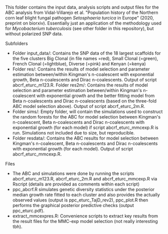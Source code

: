 This folder contains the input data, analysis scripts and output files for the ABC analysis from Vidal-Villarejo et al. "Population history of the Northern corn leaf blight fungal pathogen *Setosphaeria turcica* in Europe" (2020, preprint on biorxiv). Essentially just an application of the methodology used for *Mycobacterium tuberculosis* (see other folder in this repository), but without polarized SNP data. 

Subfolders

  * Folder input_data/: Contains the SNP data of the 18 largest scaffolds for the five clusters Big Clonal (in file names =red), Small Clonal (=green), French Clonal (=lightblue), Diverse (=pink) and Kenyan (=kenya)
  * Folder res/: Contains the results of model selection and parameter estimation between/within Kingman's n-coalescent with exponential growth, Beta n-coalescents and Dirac n-coalescents. Output of script abcrf_eturc_m123.R.
  Folder res2m/: Contains the results of model selection and parameter estimation between/within Kingman's n-coalescent with exponential growth and the better fitting model from Beta n-coalescents and Dirac n-coalescents (based on the three-fold ABC model selection above). Output of script abcrf_eturc_2m.R.
  * Folder sims/: Empty folder, will contain the simulations used to construct the random forests for the ABC for model selection between Kingman's n-coalescent, Beta n-coalescents and Dirac n-coalescents with exponential growth (for each model) if script abcrf_eturc_mmcexp.R is run. Simulations not included due to size, but reproducible. 
  * Folder resdata/: Contains the ABC results for model selection between Kingman's n-coalescent, Beta n-coalescents and Dirac n-coalescents with exponential growth (for each model). Output of script abcrf_eturc_mmcexp.R.

Files

 * The ABC and simulations were done by running the scripts abcrf_eturc_m123.R, abcrf_eturc_2m.R and abcrf_eturc_mmcexp.R via Rscript (details are provided as comments within each script) 
 * ppc_abcrf.R simulates genetic diversity statistics under the posterior median growth rate fitted to each cluster and also provides the actually observed values (output is ppc_eturc_TajD_rev2), ppc_plot.R then performs the graphical posterior predictive checks (output ppc_eturc.pdf).
 * extract_mmcexpres.R: Convenience scripts to extract key results from the result files for the MMC-exp model selection (not really interesting tbh).
 
 